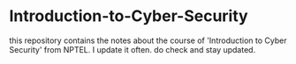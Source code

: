 # Introduction-to-Cyber-Security
this repository contains the notes about the course of 'Introduction to Cyber Security' from NPTEL. I update it often. do check and stay updated.
